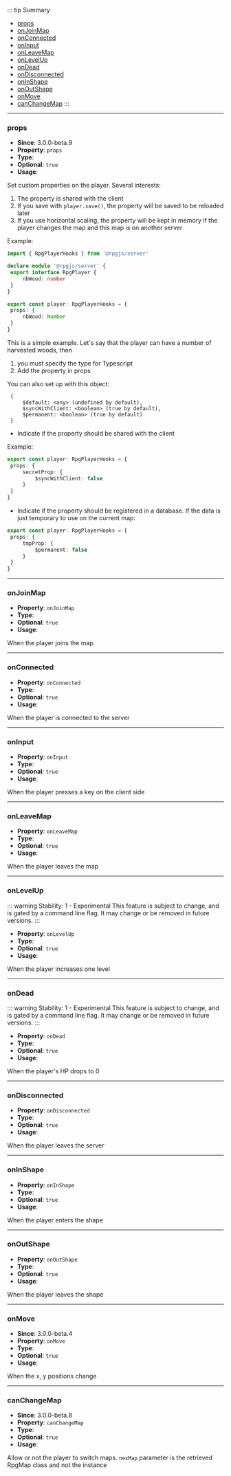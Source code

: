 ::: tip Summary
- [props](#props)
- [onJoinMap](#onjoinmap)
- [onConnected](#onconnected)
- [onInput](#oninput)
- [onLeaveMap](#onleavemap)
- [onLevelUp](#onlevelup)
- [onDead](#ondead)
- [onDisconnected](#ondisconnected)
- [onInShape](#oninshape)
- [onOutShape](#onoutshape)
- [onMove](#onmove)
- [canChangeMap](#canchangemap)
:::
---
### props
- **Since**: 3.0.0-beta.9
- **Property**: `props`
- **Type**: <Type type='object' />
- **Optional**: `true` 
- **Usage**:


 Set custom properties on the player. Several interests:
1. The property is shared with the client
2. If you save with `player.save()`, the property will be saved to be reloaded later
3. If you use horizontal scaling, the property will be kept in memory if the player changes the map and this map is on another server

Example:

```ts
import { RpgPlayerHooks } from '@rpgjs/server'

declare module '@rpgjs/server' {
 export interface RpgPlayer {
     nbWood: number
 }
}

export const player: RpgPlayerHooks = {
 props: {
     nbWood: Number
 }
}
```

This is a simple example. Let's say that the player can have a number of harvested woods, then 
1. you must specify the type for Typescript
2. Add the property in props

You can also set up with this object:

```
 {
     $default: <any> (undefined by default), 
     $syncWithClient: <boolean> (true by default),
     $permanent: <boolean> (true by default)
 }
 ```

- Indicate if the property should be shared with the client

Example:

```ts
export const player: RpgPlayerHooks = {
 props: {
     secretProp: {
         $syncWithClient: false
     }
 }
}
```

- Indicate if the property should be registered in a database. If the data is just temporary to use on the current map:

```ts
export const player: RpgPlayerHooks = {
 props: {
     tmpProp: {
         $permanent: false
     }
 }
}
```


---
### onJoinMap
- **Property**: `onJoinMap`
- **Type**: <Type type=' (player: <a href="/commands/common.html">RpgPlayer</a>, map: <a href="/classes/map.html">RpgMap</a>) =&gt; any ' />
- **Optional**: `true` 
- **Usage**:


 When the player joins the map


---
### onConnected
- **Property**: `onConnected`
- **Type**: <Type type=' (player: <a href="/commands/common.html">RpgPlayer</a>) =&gt; any ' />
- **Optional**: `true` 
- **Usage**:


 When the player is connected to the server


---
### onInput
- **Property**: `onInput`
- **Type**: <Type type=' (player: <a href="/commands/common.html">RpgPlayer</a>, data: { input: Direction | Control | string, moving: boolean }) =&gt; any ' />
- **Optional**: `true` 
- **Usage**:


 When the player presses a key on the client side


---
### onLeaveMap
- **Property**: `onLeaveMap`
- **Type**: <Type type=' (player: <a href="/commands/common.html">RpgPlayer</a>, map: <a href="/classes/map.html">RpgMap</a>) =&gt; any ' />
- **Optional**: `true` 
- **Usage**:


 When the player leaves the map


---
### onLevelUp
::: warning
Stability: 1 - Experimental
This feature is subject to change, and is gated by a command line flag.
It may change or be removed in future versions.
:::
    
- **Property**: `onLevelUp`
- **Type**: <Type type=' (player: <a href="/commands/common.html">RpgPlayer</a>, nbLevel: number) =&gt; any ' />
- **Optional**: `true` 
- **Usage**:


 When the player increases one level


---
### onDead
::: warning
Stability: 1 - Experimental
This feature is subject to change, and is gated by a command line flag.
It may change or be removed in future versions.
:::
    
- **Property**: `onDead`
- **Type**: <Type type=' (player: <a href="/commands/common.html">RpgPlayer</a>) =&gt; any ' />
- **Optional**: `true` 
- **Usage**:


 When the player's HP drops to 0


---
### onDisconnected
- **Property**: `onDisconnected`
- **Type**: <Type type=' (player: <a href="/commands/common.html">RpgPlayer</a>) =&gt; any ' />
- **Optional**: `true` 
- **Usage**:


 When the player leaves the server


---
### onInShape
- **Property**: `onInShape`
- **Type**: <Type type=' (player: <a href="/commands/common.html">RpgPlayer</a>, shape: <a href="/classes/shape.html">RpgShape</a>) =&gt; any ' />
- **Optional**: `true` 
- **Usage**:


 When the player enters the shape


---
### onOutShape
- **Property**: `onOutShape`
- **Type**: <Type type=' (player: <a href="/commands/common.html">RpgPlayer</a>, shape: <a href="/classes/shape.html">RpgShape</a>) =&gt; any ' />
- **Optional**: `true` 
- **Usage**:


 When the player leaves the shape


---
### onMove
- **Since**: 3.0.0-beta.4
- **Property**: `onMove`
- **Type**: <Type type=' (player: <a href="/commands/common.html">RpgPlayer</a>) =&gt; any ' />
- **Optional**: `true` 
- **Usage**:


When the x, y positions change


---
### canChangeMap
- **Since**: 3.0.0-beta.8
- **Property**: `canChangeMap`
- **Type**: <Type type=' (player: <a href="/commands/common.html">RpgPlayer</a>, nextMap: RpgClassMap&lt <a href="/classes/map.html">RpgMap</a>&gt;) =&gt;  boolean | Promise&lt;boolean&gt; ' />
- **Optional**: `true` 
- **Usage**:


Allow or not the player to switch maps. `nexMap` parameter is the retrieved RpgMap class and not the instance

